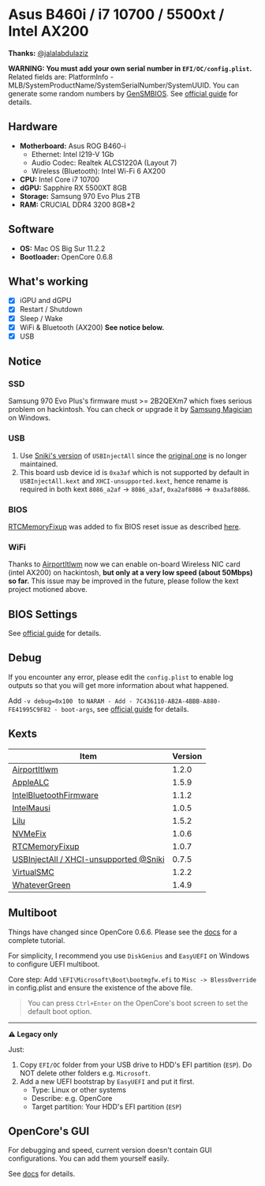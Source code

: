 # Asus B460i / i7 10700 / 5500xt / Intel AX200

**Thanks:** [@jalalabdulaziz](https://github.com/jalalabdulaziz/ROG-Strix-B460-I)

**WARNING: You must add your own serial number in `EFI/OC/config.plist`.** Related fields are: PlatformInfo - MLB/SystemProductName/SystemSerialNumber/SystemUUID. You can generate some random numbers by [GenSMBIOS](https://github.com/corpnewt/GenSMBIOS). See [official guide](https://dortania.github.io/OpenCore-Install-Guide/config.plist/comet-lake.html#platforminfo) for details.

## Hardware

- **Motherboard:** Asus ROG B460-i
  - Ethernet: Intel I219-V 1Gb
  - Audio Codec: Realtek ALCS1220A (Layout 7)
  - Wireless (Bluetooth): Intel Wi-Fi 6 AX200
- **CPU:** Intel Core i7 10700
- **dGPU:** Sapphire RX 5500XT 8GB
- **Storage:** Samsung 970 Evo Plus 2TB
- **RAM:** CRUCIAL DDR4 3200 8GB*2

## Software

- **OS:** Mac OS Big Sur 11.2.2 
- **Bootloader:** OpenCore 0.6.8

## What's working

- [x] iGPU and dGPU
- [x] Restart / Shutdown
- [x] Sleep / Wake
- [x] WiFi & Bluetooth (AX200) **See notice below.**
- [x] USB

## Notice

### SSD

Samsung 970 Evo Plus's firmware must >= 2B2QEXm7 which fixes serious problem on hackintosh. You can check or upgrade it by [Samsung Magician](https://www.samsung.com/semiconductor/minisite/ssd/product/consumer/magician/) on Windows.

### USB

1. Use [Sniki's version](https://github.com/Sniki/OS-X-USB-Inject-All) of `USBInjectAll` since the [original one](https://bitbucket.org/RehabMan/os-x-usb-inject-all/downloads/) is no longer maintained.
2. This board usb device id is `0xa3af` which is not supported by default in `USBInjectAll.kext` and `XHCI-unsupported.kext`, hence rename is required in both kext `8086_a2af` → `8086_a3af`, `0xa2af8086` → `0xa3af8086`.

### BIOS

[RTCMemoryFixup](https://github.com/acidanthera/RTCMemoryFixup/releases/tag/1.0.6) was added to fix BIOS reset issue as described [here](https://dortania.github.io/OpenCore-Post-Install/misc/rtc.html#finding-our-bad-rtc-region).

### WiFi

Thanks to [AirportItlwm](https://github.com/OpenIntelWireless/itlwm/releases) now we can enable on-board Wireless NIC card (intel AX200) on hackintosh, **but only at a very low speed (about 50Mbps) so far.** This issue may be improved in the future, please follow the kext project motioned above.

## BIOS Settings

See [official guide](https://dortania.github.io/OpenCore-Install-Guide/config.plist/comet-lake.html#intel-bios-settings) for details.

## Debug

If you encounter any error, please edit the `config.plist` to enable log outputs so that you will get more information about what happened.

Add `-v debug=0x100 ` to `NARAM - Add - 7C436110-AB2A-4BBB-A880-FE41995C9F82 - boot-args`, see [official guide](https://dortania.github.io/OpenCore-Install-Guide/config.plist/comet-lake.html#nvram) for details.

## Kexts

| Item                                                         | Version |
| ------------------------------------------------------------ | ------- |
| [AirportItlwm](https://github.com/OpenIntelWireless/itlwm/releases) | 1.2.0   |
| [AppleALC](https://github.com/acidanthera/AppleALC/releases) | 1.5.9   |
| [IntelBluetoothFirmware](https://github.com/OpenIntelWireless/IntelBluetoothFirmware/releases) | 1.1.2   |
| [IntelMausi](https://github.com/acidanthera/IntelMausi/releases) | 1.0.5   |
| [Lilu](https://github.com/acidanthera/Lilu/releases)         | 1.5.2   |
| [NVMeFix](https://github.com/acidanthera/NVMeFix/releases)   | 1.0.6   |
| [RTCMemoryFixup](https://github.com/acidanthera/RTCMemoryFixup/releases) | 1.0.7   |
| [USBInjectAll / XHCI-unsupported @Sniki](https://github.com/Sniki/OS-X-USB-Inject-All/releases) | 0.7.5   |
| [VirtualSMC](https://github.com/acidanthera/VirtualSMC/releases) | 1.2.2   |
| [WhateverGreen](https://github.com/acidanthera/WhateverGreen/releases) | 1.4.9   |

## Multiboot

Things have changed since OpenCore 0.6.6. Please see the [docs](https://dortania.github.io/OpenCore-Multiboot/) for a complete tutorial. 

For simplicity, I recommend you use `DiskGenius` and `EasyUEFI` on Windows to configure UEFI multiboot.

Core step: Add `\EFI\Microsoft\Boot\bootmgfw.efi` to `Misc -> BlessOverride` in config.plist and ensure the existence of the above file.

> You can press `Ctrl+Enter` on the OpenCore's boot screen to set the default boot option.

---

**⚠️ Legacy only**

Just:

1. Copy `EFI/OC` folder from your USB drive to HDD's EFI partition (`ESP`). Do NOT delete other folders e.g. `Microsoft`.
2. Add a new UEFI bootstrap by `EasyUEFI` and put it first.
   - Type: Linux or other systems
   - Describe: e.g. OpenCore
   - Target partition: Your HDD's EFI partition  (`ESP`)

## OpenCore's GUI

For debugging and speed, current version doesn't contain GUI configurations. You can add them yourself easily.

See [docs](https://dortania.github.io/OpenCore-Post-Install/cosmetic/gui.html) for details.
